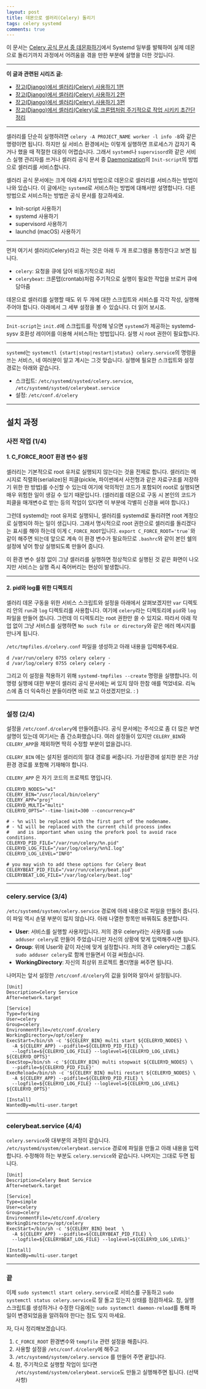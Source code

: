 ```yaml
---
layout: post
title: 데몬으로 셀러리(Celery) 돌리기
tags: celery systemd
comments: true
---
```


이 문서는 [Celery 공식 문서 중 데몬화하기](http://docs.celeryproject.org/en/latest/userguide/daemonizing.html)에서 Systemd 일부를 발췌하여 실제 데몬으로 돌리기까지 과정에서 어려움을 겪을 만한 부분에 설명을 더한 것입니다.
     
---

**이 글과 관련된 시리즈 글:**  
- [장고(Django)에서 셀러리(Celery) 사용하기 1편](https://devlog.jwgo.kr/2019/07/02/using-celery-with-django-1)   
- [장고(Django)에서 셀러리(Celery) 사용하기 2편](https://devlog.jwgo.kr/2019/07/02/using-celery-with-django-2)   
- [장고(Django)에서 셀러리(Celery) 사용하기 3편](https://devlog.jwgo.kr/2019/07/02/using-celery-with-django-3)   
- [장고(Django)에서 셀러리(Celery)로 크론탭처럼 주기적으로 작업 시키키 초간단 정리](https://devlog.jwgo.kr/2019/07/03/do-periodic-task-using-celery-with-django/)
    
---

셀러리를 단순히 실행하려면 ```celery -A PROJECT_NAME worker -l info -B```와 같은 명령이면 됩니다. 하지만 실 서비스 환경에서는 이렇게 실행하면 프로세스가 갑자기 죽거나 했을 때 적절한 대응이 어렵습니다. 그래서 ```systemd```나 ```supervisord```와 같은 서비스 실행 관리자를 쓰거나 셀러리 공식 문서 중 [Daemonization](http://docs.celeryproject.org/en/latest/userguide/daemonizing.html#usage-systemd)의 ```Init-script```의 방법으로 셀러리를 서비스합니다.   

셀러리 공식 문서에는 크게 아래 4가지 방법으로 데몬으로 셀러리를 서비스하는 방법이 나와 있습니다. 이 글에서는 ```systemd```로 서비스하는 방법에 대해서만 설명합니다. 다른 방법으로 서비스하는 방법은 공식 문서를 참고하세요.  

- Init-script 사용하기
- systemd 사용하기
- supervisord 사용하기
- launchd (macOS) 사용하기  

---

먼저 여기서 셀러리(Celery)라고 하는 것은 아래 두 개 프로그램을 통칭한다고 보면 됩니다.   

- ```celery```: 요청을 큐에 담아 비동기적으로 처리
- ```celerybeat```: 크론탭(crontab)처럼 주기적으로 실행이 필요한 작업을 브로커 큐에 담아줌

데몬으로 셀러리를 실행할 때도 위 두 개에 대한 스크립트와 서비스를 각각 작성, 실행해주어야 합니다. 아래에서 그 세부 설정을 볼 수 있습니다. 더 읽어 보시죠.  

---

```Init-script```는 ```init.d```에 스크립트를 작성해 넣으면 ```systemd```가 제공하는 systemd-sysv 호환성 레이어를 이용해 서비스하는 방법입니다. 실행 시 root 권한이 필요합니다.   

---

```systemd```는 ```systemctl {start|stop|restart|status} celery.service```의 명령을 쓰는 서비스, 네 여러분이 알고 계시는 그것 맞습니다. 실행에 필요한 스크립트와 설정 경로는 아래와 같습니다.   

- 스크립트: ```/etc/systemd/systed/celery.service```, ```/etc/systemd/systed/celerybeat.service```
- 설정: ```/etc/conf.d/celery```

---

## 설치 과정

### 사전 작업 (1/4)

#### 1. C_FORCE_ROOT 환경 변수 설정
셀러리는 기본적으로 root 유저로 실행되지 않는다는 것을 전제로 합니다. 셀러리는 메시지로 직렬화(serialize)된 피클(pickle, 파이썬에서 사전형과 같은 자료구조를 저장하기 위한 한 방법)를 수신할 수 있는데 여기에 악의적인 코드가 포함되어 root로 실행되면 매우 위험한 일이 생길 수 있기 때문입니다. (셀러리를 데몬으로 구동 시 본인의 코드가 피클을 매개변수로 받는 등의 작업이 있다면 이 부분에 각별히 신경을 써야 합니다.)     

그런데 systemd는 root 유저로 실행되니, 셀러리를 systemd로 돌리려면 root 계정으로 실행되야 하는 일이 생깁니다. 그래서 명시적으로 root 권한으로 셀러리를 돌리겠다는 표시를 해야 하는데 이게 ```C_FORCE_ROOT```입니다. ``` export C_FORCE_ROOT='true` ```와 같이 해주면 되는데 앞으로 계속 이 환경 변수가 필요하므로 ```.bashrc```와 같이 본인 쉘의 설정에 넣어 항상 실행되도록 만들어 줍니다.   

이 환경 변수 설정 없이 그냥 셀러리를 실행하면 정상적으로 실행된 것 같은 화면이 나오지만 서비스는 실행 즉시 죽어버리는 현상이 발생합니다.  

---

#### 2. pid와 log를 위한 디렉토리 
셀러리 데몬 구동을 위한 서비스 스크립트와 설정을 아래에서 살펴보겠지만 ```var``` 디렉토리 안의 ```run```과 ```log``` 디렉토리를 사용합니다. 여기에 ```celery```라는 디렉토리에 ```pid```와 ```log```파일을 만들어 씁니다. 그런데 이 디렉토리는 root 권한만 쓸 수 있지요. 따라서 아래 작업 없이 그냥 서비스를 실행하면 ```No such file or directory```와 같은 에러 메시지를 만나게 됩니다.   

```/etc/tmpfiles.d/celery.conf``` 파일을 생성하고 아래 내용을 입력해주세요.   

```
d /var/run/celery 0755 celery celery -
d /var/log/celery 0755 celery celery -
```

그리고 이 설정을 적용하기 위해 ```systemd-tmpfiles --create``` 명령을 실행합니다. 이 명령 실행에 대한 부분이 셀러리 공식 문서에는 써 있지 않아 한참 애를 먹었네요. 리눅스에 좀 더 익숙하신 분들이라면 바로 보고 아셨겠지만요. : )   

---

### 설정 (2/4)
설정을 ```/etc/conf.d/celery```에 만들어줍니다. 공식 문서에는 주석으로 좀 더 많은 부연 설명이 있는데 여기서는 좀 간소화했습니다. 여러 설정들이 있지만 ```CELERY_BIN```와 ```CELERY_APP```을 제외하면 딱히 수정할 부분이 없을겁니다.   

```CELERY_BIN``` 에는 설치된 셀러리의 절대 경로를 써줍니다. 가상환경에 설치한 분은 가상환경 경로를 포함해 기재해야 합니다.   

```CELERY_APP``` 은 자기 코드의 프로젝트 명입니다.  

```
CELERYD_NODES="w1"
CELERY_BIN="/usr/local/bin/celery"
CELERY_APP="proj"
CELERYD_MULTI="multi"
CELERYD_OPTS="--time-limit=300 --concurrency=8"

# - %n will be replaced with the first part of the nodename.
# - %I will be replaced with the current child process index
#   and is important when using the prefork pool to avoid race conditions.
CELERYD_PID_FILE="/var/run/celery/%n.pid"
CELERYD_LOG_FILE="/var/log/celery/%n%I.log"
CELERYD_LOG_LEVEL="INFO"

# you may wish to add these options for Celery Beat
CELERYBEAT_PID_FILE="/var/run/celery/beat.pid"
CELERYBEAT_LOG_FILE="/var/log/celery/beat.log"
```

---

### celery.service (3/4)
```/etc/systemd/system/celery.service``` 경로에 아래 내용으로 파일을 만들어 줍니다. 이 파일 역시 손댈 부분이 많지 않습니다. 아래 나열한 항목만 바꿔줘도 충분합니다.  

- **User**: 서비스를 실행할 사용자입니다. 저의 경우 celery라는 사용자를 ```sudo adduser celery```로 만들어 주었습니다만 자신의 상황에 맞게 입력해주시면 됩니다.  
- **Group**: 위에 User와 같이 자신에 맞게 설정합니다. 저의 경우 celery라는 그룹도 ```sudo adduser celery```로 함께 만들면서 이걸 써줬습니다.  
- **WorkingDirectory**: 자신의 최상위 프로젝트 폴더명을 써주면 됩니다.  

나머지는 앞서 설정한 ```/etc/conf.d/celery```의 값을 읽어와 알아서 설정됩니다.   

```
[Unit]
Description=Celery Service
After=network.target

[Service]
Type=forking
User=celery
Group=celery
EnvironmentFile=/etc/conf.d/celery
WorkingDirectory=/opt/celery
ExecStart=/bin/sh -c '${CELERY_BIN} multi start ${CELERYD_NODES} \
  -A ${CELERY_APP} --pidfile=${CELERYD_PID_FILE} \
  --logfile=${CELERYD_LOG_FILE} --loglevel=${CELERYD_LOG_LEVEL} ${CELERYD_OPTS}'
ExecStop=/bin/sh -c '${CELERY_BIN} multi stopwait ${CELERYD_NODES} \
  --pidfile=${CELERYD_PID_FILE}'
ExecReload=/bin/sh -c '${CELERY_BIN} multi restart ${CELERYD_NODES} \
  -A ${CELERY_APP} --pidfile=${CELERYD_PID_FILE} \
  --logfile=${CELERYD_LOG_FILE} --loglevel=${CELERYD_LOG_LEVEL} ${CELERYD_OPTS}'

[Install]
WantedBy=multi-user.target
```

---

### celerybeat.service (4/4)
```celery.service```와 대부분의 과정이 같습니다. ```/etc/systemd/system/celerybeat.service``` 경로에 파일을 만들고 아래 내용을 입력합니다. 수정해야 하는 부분도 ```celery.service```와 같습니다. 나머지는 그대로 두면 됩니다.     

```
[Unit]
Description=Celery Beat Service
After=network.target

[Service]
Type=simple
User=celery
Group=celery
EnvironmentFile=/etc/conf.d/celery
WorkingDirectory=/opt/celery
ExecStart=/bin/sh -c '${CELERY_BIN} beat  \
  -A ${CELERY_APP} --pidfile=${CELERYBEAT_PID_FILE} \
  --logfile=${CELERYBEAT_LOG_FILE} --loglevel=${CELERYD_LOG_LEVEL}'

[Install]
WantedBy=multi-user.target
```

---

### 끝
이제 ```sudo systemctl start celery.service```로 서비스를 구동하고 ```sudo systemctl status celery.service```로 잘 돌고 있는지 상태를 점검하세요. 참, 실행 스크립트를 생성하거나 수정한 다음에는 ```sudo systemctl daemon-reload```를 통해 파일이 변경되었음을 알려줘야 한다는 점도 잊지 마세요.     

자, 다시 정리해보겠습니다.   

1. ```C_FORCE_ROOT``` 환경변수와 ```tempfile``` 관련 설정을 해줍니다.
2. 사용할 설정을 ```/etc/conf.d/celery```에 해주고
3. ```/etc/systemd/system/celery.service``` 를 만들어 주면 끝입니다.
4. 참, 주기적으로 실행할 작업이 있다면 ```/etc/systemd/system/celerybeat.service```도 만들고 실행해주면 됩니다. (선택사항)

